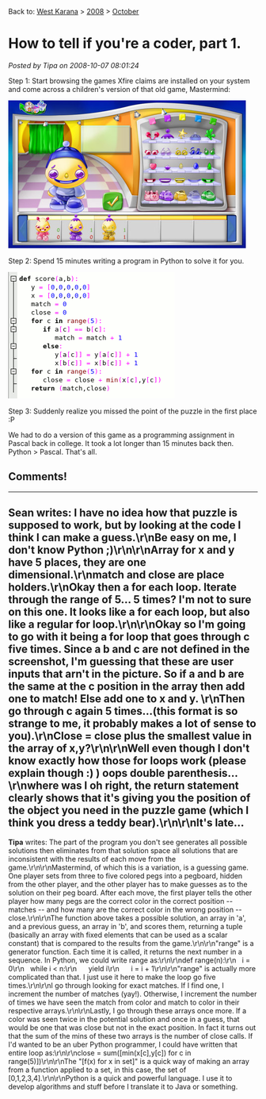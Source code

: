 Back to: [West Karana](/posts/westkarana.md) > [2008](/posts/2008/westkarana.md) > [October](./westkarana.md)
# How to tell if you're a coder, part 1.

*Posted by Tipa on 2008-10-07 08:01:24*

Step 1: Start browsing the games Xfire claims are installed on your system and come across a children's version of that old game, Mastermind:

![](../../../uploads/2008/10/purbleplace-2008-10-07-07-24-01-91.jpg "purbleplace-2008-10-07-07-24-01-91")

Step 2: Spend 15 minutes writing a program in Python to solve it for you.

![](../../../uploads/2008/10/mm.gif "mm")

Step 3: Suddenly realize you missed the point of the puzzle in the first place :P

We had to do a version of this game as a programming assignment in Pascal back in college. It took a lot longer than 15 minutes back then. Python > Pascal. That's all.

## Comments!
---
**Sean** writes: I have no idea how that puzzle is supposed to work, but by looking at the code I think I can make a guess.\r\nBe easy on me, I don't know Python ;)\r\n\r\nArray for x and y have 5 places, they are one dimensional.\r\nmatch and close are place holders.\r\nOkay then a for each loop. Iterate through the range of 5... 5 times? I'm not to sure on this one. It looks like a for each loop, but also like a regular for loop.\r\n\r\nOkay so I'm going to go with it being a for loop that goes through c five times. Since a b and c are not defined in the screenshot, I'm guessing that these are user inputs that arn't in the picture. So if a and b are the same at the c position in the array then add one to match! Else add one to x and y. \r\nThen go through c again 5 times...(this format is so strange to me, it probably makes a lot of sense to you).\r\nClose = close plus the smallest value in the array of x,y?\r\n\r\nWell even though I don't know exactly how those for loops work (please explain though :) ) oops double parenthesis... \r\nwhere was I oh right, the return statement clearly shows that it's giving you the position of the object you need in the puzzle game (which I think you dress a teddy bear).\r\n\r\nIt's late...
---
**Tipa** writes: The part of the program you don't see generates all possible solutions then eliminates from that solution space all solutions that are inconsistent with the results of each move from the game.\r\n\r\nMastermind, of which this is a variation, is a guessing game. One player sets from three to five colored pegs into a pegboard, hidden from the other player, and the other player has to make guesses as to the solution on their peg board. After each move, the first player tells the other player how many pegs are the correct color in the correct position -- matches -- and how many are the correct color in the wrong position -- close.\r\n\r\nThe function above takes a possible solution, an array in 'a', and a previous guess, an array in 'b', and scores them, returning a tuple (basically an array with fixed elements that can be used as a scalar constant) that is compared to the results from the game.\r\n\r\n"range" is a generator function. Each time it is called, it returns the next number in a sequence. In Python, we could write range as:\r\n\r\ndef range(n):\r\n&nbsp;&nbsp;&nbsp;i = 0\r\n&nbsp;&nbsp;&nbsp;while i < n:\r\n&nbsp;&nbsp;&nbsp;&nbsp;&nbsp;&nbsp;yield i\r\n&nbsp;&nbsp;&nbsp;&nbsp;&nbsp;&nbsp;i = i + 1\r\n\r\n"range" is actually more complicated than that. I just use it here to make the loop go five times.\r\n\r\nI go through looking for exact matches. If I find one, I increment the number of matches (yay!). Otherwise, I increment the number of times we have seen the match from color and match to color in their respective arrays.\r\n\r\nLastly, I go through these arrays once more. If a color was seen twice in the potential solution and once in a guess, that would be one that was close but not in the exact position. In fact it turns out that the sum of the mins of these two arrays is the number of close calls. If I'd wanted to be an uber Python programmer, I could have written that entire loop as:\r\n\r\nclose = sum([min(x[c],y[c]) for c in range(5)])\r\n\r\nThe "[f(x) for x in set]" is a quick way of making an array from a function applied to a set, in this case, the set of [0,1,2,3,4].\r\n\r\nPython is a quick and powerful language. I use it to develop algorithms and stuff before I translate it to Java or something.
